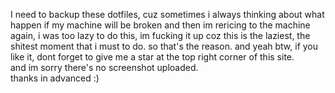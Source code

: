 I need to backup these dotfiles, cuz sometimes i always thinking about what happen if my machine will be broken and then im rericing to the machine again, i was too lazy to do this, im fucking it up coz this is the laziest, the shitest moment that i must to do. so that's the reason.
and yeah btw, if you like it, dont forget to give me a star at the top right corner of this site. <br/>
and im sorry there's no screenshot uploaded. <br/> 
thanks in advanced :)

